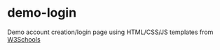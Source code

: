 # demo-login
Demo account creation/login page using HTML/CSS/JS templates from <a href="https://www.w3schools.com/howto/default.asp" target="_blank">W3Schools</a>
